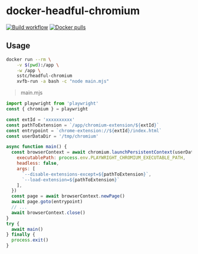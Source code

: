 # docker-headful-chromium

[![Build workflow](https://github.com/docker-sstc/docker-headful-chromium/actions/workflows/main.yml/badge.svg)](https://github.com/docker-sstc/docker-headful-chromium/actions)
[![Docker pulls](https://img.shields.io/docker/pulls/sstc/headful-chromium.svg)](https://hub.docker.com/r/sstc/headful-chromium)

## Usage

```bash
docker run --rm \
    -v $(pwd):/app \
    -w /app \
    sstc/headful-chromium
    xvfb-run -a bash -c "node main.mjs"
```

> main.mjs

```js
import playwright from 'playwright'
const { chromium } = playwright

const extId = 'xxxxxxxxxx'
const pathToExtension = `/app/chromium-extension/${extId}`
const entrypoint = `chrome-extension://${extId}/index.html`
const userDataDir = '/tmp/chromium'

async function main() {
  const browserContext = await chromium.launchPersistentContext(userDataDir, {
    executablePath: process.env.PLAYWRIGHT_CHROMIUM_EXECUTABLE_PATH,
    headless: false,
    args: [
      `--disable-extensions-except=${pathToExtension}`,
      `--load-extension=${pathToExtension}`
    ],
  })
  const page = await browserContext.newPage()
  await page.goto(entrypoint)
  // ...
  await browserContext.close()
}
try {
  await main()
} finally {
  process.exit()
}
```
